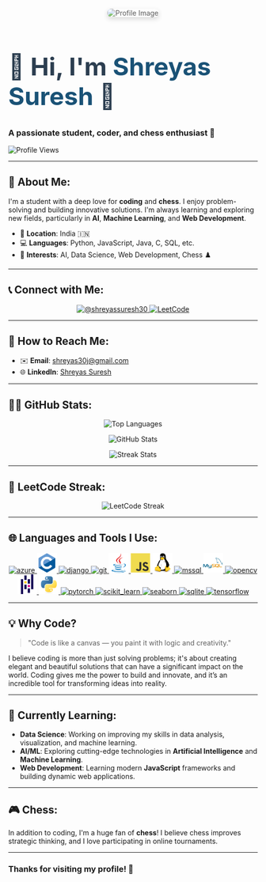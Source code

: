  <!-- Optimized image with blending effect -->
<p align="center">
  <img src="https://github.com/user-attachments/assets/c37541a9-9736-4a74-888f-7e0b9b4053f0" alt="Profile Image" width="500" style="border-radius: 8px; opacity: 0.7; box-shadow: 0 4px 10px rgba(0,0,0,0.2); max-width: 100%; height: auto;">
</p>
<!-- Larger and darker text -->
<h1 style="font-size: 50px; color: #2C3E50; font-weight: bold;">🌟 Hi, I'm <span style="color: #1A5276;">Shreyas Suresh</span> 👋</h1>


### A passionate student, coder, and chess enthusiast 🚀

![Profile Views](https://komarev.com/ghpvc/?username=shreyassuresh&label=Profile%20views&color=0e75b6&style=flat)

---

## 🎯 **About Me:**

I'm a student with a deep love for **coding** and **chess**. I enjoy problem-solving and building innovative solutions. I'm always learning and exploring new fields, particularly in **AI**, **Machine Learning**, and **Web Development**.

- 📍 **Location**: India 🇮🇳
- 💻 **Languages**: Python, JavaScript, Java, C, SQL, etc.
- 🧩 **Interests**: AI, Data Science, Web Development, Chess ♟️

---

## 📞 **Connect with Me:**

<p align="center">
  <a href="https://twitter.com/@shreyassuresh30" target="blank">
    <img src="https://img.shields.io/twitter/follow/@shreyassuresh30?logo=twitter&style=for-the-badge" alt="@shreyassuresh30" />
  </a>
  <a href="https://www.leetcode.com/xeelh4ygbt" target="blank">
    <img src="https://img.shields.io/badge/Leetcode-Active%20Streak-brightgreen?style=for-the-badge" alt="LeetCode" />
  </a>
</p>

---

## 📩 **How to Reach Me:**

- ✉️ **Email**: [shreyas30j@gmail.com](mailto:shreyas30j@gmail.com)
- 🌐 **LinkedIn**: [Shreyas Suresh](https://www.linkedin.com/in/shreyassuresh/)

---

## 🧑‍💻 **GitHub Stats:**

<p align="center">
  <img src="https://github-readme-stats.vercel.app/api/top-langs?username=shreyassuresh&show_icons=true&locale=en&layout=compact&theme=radical" alt="Top Languages" />
</p>

<p align="center">
  <img src="https://github-readme-stats.vercel.app/api?username=shreyassuresh&show_icons=true&locale=en&theme=radical" alt="GitHub Stats" />
</p>

<p align="center">
  <img src="https://github-readme-streak-stats.herokuapp.com/?user=shreyassuresh&theme=radical" alt="Streak Stats" />
</p>

---

## 🏅 **LeetCode Streak:**

<p align="center">
  <img src="https://leetcard.jacoblin.cool/xeelh4ygbt?theme=dark&font=ubuntu&ext=heatmap&border_radius=5" alt="LeetCode Streak" />
</p>

---

## 🌐 **Languages and Tools I Use:**

<p align="center">
  <a href="https://azure.microsoft.com/en-in/" target="_blank" rel="noreferrer">
    <img src="https://www.vectorlogo.zone/logos/microsoft_azure/microsoft_azure-icon.svg" alt="azure" width="40" height="40"/>
  </a>
  <a href="https://www.cprogramming.com/" target="_blank" rel="noreferrer">
    <img src="https://raw.githubusercontent.com/devicons/devicon/master/icons/c/c-original.svg" alt="c" width="40" height="40"/>
  </a>
  <a href="https://www.djangoproject.com/" target="_blank" rel="noreferrer">
    <img src="https://cdn.worldvectorlogo.com/logos/django.svg" alt="django" width="40" height="40"/>
  </a>
  <a href="https://git-scm.com/" target="_blank" rel="noreferrer">
    <img src="https://www.vectorlogo.zone/logos/git-scm/git-scm-icon.svg" alt="git" width="40" height="40"/>
  </a>
  <a href="https://www.java.com" target="_blank" rel="noreferrer">
    <img src="https://raw.githubusercontent.com/devicons/devicon/master/icons/java/java-original.svg" alt="java" width="40" height="40"/>
  </a>
  <a href="https://developer.mozilla.org/en-US/docs/Web/JavaScript" target="_blank" rel="noreferrer">
    <img src="https://raw.githubusercontent.com/devicons/devicon/master/icons/javascript/javascript-original.svg" alt="javascript" width="40" height="40"/>
  </a>
  <a href="https://www.linux.org/" target="_blank" rel="noreferrer">
    <img src="https://raw.githubusercontent.com/devicons/devicon/master/icons/linux/linux-original.svg" alt="linux" width="40" height="40"/>
  </a>
  <a href="https://www.microsoft.com/en-us/sql-server" target="_blank" rel="noreferrer">
    <img src="https://www.svgrepo.com/show/303229/microsoft-sql-server-logo.svg" alt="mssql" width="40" height="40"/>
  </a>
  <a href="https://www.mysql.com/" target="_blank" rel="noreferrer">
    <img src="https://raw.githubusercontent.com/devicons/devicon/master/icons/mysql/mysql-original-wordmark.svg" alt="mysql" width="40" height="40"/>
  </a>
  <a href="https://opencv.org/" target="_blank" rel="noreferrer">
    <img src="https://www.vectorlogo.zone/logos/opencv/opencv-icon.svg" alt="opencv" width="40" height="40"/>
  </a>
  <a href="https://pandas.pydata.org/" target="_blank" rel="noreferrer">
    <img src="https://raw.githubusercontent.com/devicons/devicon/2ae2a900d2f041da66e950e4d48052658d850630/icons/pandas/pandas-original.svg" alt="pandas" width="40" height="40"/>
  </a>
  <a href="https://www.python.org" target="_blank" rel="noreferrer">
    <img src="https://raw.githubusercontent.com/devicons/devicon/master/icons/python/python-original.svg" alt="python" width="40" height="40"/>
  </a>
  <a href="https://pytorch.org/" target="_blank" rel="noreferrer">
    <img src="https://www.vectorlogo.zone/logos/pytorch/pytorch-icon.svg" alt="pytorch" width="40" height="40"/>
  </a>
  <a href="https://scikit-learn.org/" target="_blank" rel="noreferrer">
    <img src="https://upload.wikimedia.org/wikipedia/commons/0/05/Scikit_learn_logo_small.svg" alt="scikit_learn" width="40" height="40"/>
  </a>
  <a href="https://seaborn.pydata.org/" target="_blank" rel="noreferrer">
    <img src="https://seaborn.pydata.org/_images/logo-mark-lightbg.svg" alt="seaborn" width="40" height="40"/>
  </a>
  <a href="https://www.sqlite.org/" target="_blank" rel="noreferrer">
    <img src="https://www.vectorlogo.zone/logos/sqlite/sqlite-icon.svg" alt="sqlite" width="40" height="40"/>
  </a>
  <a href="https://www.tensorflow.org" target="_blank" rel="noreferrer">
    <img src="https://www.vectorlogo.zone/logos/tensorflow/tensorflow-icon.svg" alt="tensorflow" width="40" height="40"/>
  </a>
</p>

---

## 💡 **Why Code?**

> "Code is like a canvas — you paint it with logic and creativity."

I believe coding is more than just solving problems; it's about creating elegant and beautiful solutions that can have a significant impact on the world. Coding gives me the power to build and innovate, and it’s an incredible tool for transforming ideas into reality.

---



## 🌱 **Currently Learning:**

- **Data Science**: Working on improving my skills in data analysis, visualization, and machine learning.
- **AI/ML**: Exploring cutting-edge technologies in **Artificial Intelligence** and **Machine Learning**.
- **Web Development**: Learning modern **JavaScript** frameworks and building dynamic web applications.

---

## 🎮 **Chess**:

In addition to coding, I'm a huge fan of **chess**! I believe chess improves strategic thinking, and I love participating in online tournaments.

---


### Thanks for visiting my profile! 🌟






